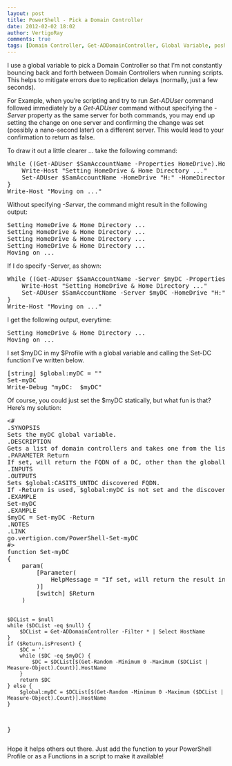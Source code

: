 ```yaml
---
layout: post
title: PowerShell - Pick a Domain Controller
date: 2012-02-02 18:02
author: VertigoRay
comments: true
tags: [Domain Controller, Get-ADDomainController, Global Variable, posh, powershell, Scriptin, Uncategorized]
---
```

<p>I use a global variable to pick a Domain Controller so that I&rsquo;m not constantly bouncing back and forth between Domain Controllers when running scripts. This helps to mitigate errors due to replication delays (normally, just a few seconds).</p>
<p>For Example, when you&rsquo;re scripting and try to run <em>Set-ADUser</em> command followed immediately by a <em>Get-ADUser</em> command without specifying the <em>-Server</em> property as the same server for both commands, you may end up setting the change on one server and confirming the change was set (possibly a nano-second later) on a different server. This would lead to your confirmation to return as false.<!-- more --></p>
<p>To draw it out a little clearer &hellip; take the following command:</p>
<pre class="brush: powershell">While ((Get-ADUser $SamAccountName -Properties HomeDrive).HomeDrive -eq $null) {
	Write-Host "Setting HomeDrive &amp; Home Directory ..."
	Set-ADUser $SamAccountName -HomeDrive "H:" -HomeDirectory "\HOME-SERVERHOME$SamAccountName"
}
Write-Host "Moving on ..."</pre>
<p>Without specifying <em>-Server</em>, the command might result in the following output:</p>
<pre class="brush: powershell">Setting HomeDrive &amp; Home Directory ...
Setting HomeDrive &amp; Home Directory ...
Setting HomeDrive &amp; Home Directory ...
Setting HomeDrive &amp; Home Directory ...
Moving on ...</pre>
<p>If I do specify -Server, as shown:</p>
<pre class="brush: powershell">While ((Get-ADUser $SamAccountName -Server $myDC -Properties HomeDrive).HomeDrive -eq $null) {
	Write-Host "Setting HomeDrive &amp; Home Directory ..."
	Set-ADUser $SamAccountName -Server $myDC -HomeDrive "H:" -HomeDirectory "\HOME-SERVERHOME$SamAccountName"
}
Write-Host "Moving on ..."</pre>
<p>I get the following output, everytime:</p>
<pre class="brush: powershell">Setting HomeDrive &amp; Home Directory ...
Moving on ...</pre>
<p>I set $myDC in my $Profile with a global variable and calling the Set-DC function I&rsquo;ve written below.</p>
<pre class="brush: powershell">[string] $global:myDC = ""
Set-myDC
Write-Debug "myDC:  $myDC"</pre>
<p>Of course, you could just set the $myDC statically, but what fun is that? Here&rsquo;s my solution:</p>
<pre class="brush: powershell">&lt;#
.SYNOPSIS
Sets the myDC global variable.
.DESCRIPTION
Gets a list of domain controllers and takes one from the list.
.PARAMETER Return
If set, will return the FQDN of a DC, other than the globally set DC, intead of setting it globally.  Useful for targetting another DC without changing the globally used DC.
.INPUTS
.OUTPUTS
Sets $global:CASITS_UNTDC discovered FQDN.
If -Return is used, $global:myDC is not set and the discovered FQDN is returned as a string.
.EXAMPLE
Set-myDC
.EXAMPLE
$myDC = Set-myDC -Return
.NOTES
.LINK
go.vertigion.com/PowerShell-Set-myDC
#&gt;
function Set-myDC
{
	param(
        [Parameter(
			HelpMessage = "If set, will return the result intead of setting globally."
		)]
        [switch] $Return
    )
	
	$DCList = $null
	while ($DCList -eq $null) {
		$DCList = Get-ADDomainController -Filter * | Select HostName
	}
	if ($Return.isPresent) {
		$DC = ''
		while ($DC -eq $myDC) {
			$DC = $DCList[$(Get-Random -Minimum 0 -Maximum ($DCList | Measure-Object).Count)].HostName
		}
		return $DC
	} else {
		$global:myDC = $DCList[$(Get-Random -Minimum 0 -Maximum ($DCList | Measure-Object).Count)].HostName
	}
}</pre>
<p>Hope it helps others out there. Just add the function to your PowerShell Profile or as a Functions in a script to make it available!</p>
